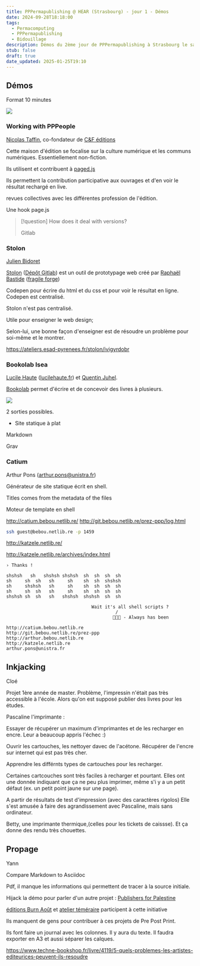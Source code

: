 ```yaml
---
title: PPPermapublishing @ HEAR (Strasbourg) - jour 1 - Démos
date: 2024-09-28T18:18:00
tags:
  - Permacomputing
  - PPPermapublishing
  - Bidouillage
description: Démos du 2ème jour de PPPermapublishing à Strasbourg le samedi 28 octobre 2024.
stub: false
draft: true
date_updated: 2025-01-25T19:10
---
```


## Démos

Format 10 minutes

![](/public/img/pppermapublishing-jour-1-demos.png)

### Working with PPPeople

[Nicolas Taffin](https://www.linkedin.com/in/nicolas-taffin-6b4128bb/), co-fondateur de [C&F éditions](https://cfeditions.com/public/)

Cette maison d'édition se focalise sur la culture numérique et les communs numériques. Essentiellement non-fiction.

Ils utilisent et contribuent à [paged.js](https://pagedjs.org/)

Ils permettent la contribution participative aux ouvrages et d'en voir le résultat rechargé en live.

revues collectives avec les différentes profession de l'édition.

Une hook page.js

> [!question] 
> How does it deal with versions?
> 
> Gitlab


### Stolon

[Julien Bidoret](https://post.lurk.org/@julienbidoret)

[Stolon](https://stolon.raphaelbastide.com/) ([Dépôt Gitlab](https://gitlab.com/raphaelbastide/stolon)) est un outil de prototypage web créé par [Raphaël Bastide](https://raphaelbastide.com/) ([fragile forge](https://raphaelbastide.com/fragile-forge/))

Codepen pour écrire du html et du css et pour voir le résultat en ligne.
Codepen est centralisé.

Stolon n'est pas centralisé.

Utile pour enseigner le web design;

Selon-lui, une bonne façon d'enseigner est de résoudre un problème pour soi-même et le montrer.

https://ateliers.esad-pyrenees.fr/stolon/ivigyrdobr
### Bookolab Isea

[Lucile Haute](https://www.ensadlab.fr/fr/lucile-haute/) ([lucilehaute.fr](lucilehaute.fr)) et [Quentin Juhel](https://juhel-quentin.fr/).

[Bookolab](http://bookolab.coalitioncyborg.org/) permet d'écrire et de concevoir des livres à plusieurs.

![](/public/img/pppermapublishing-jour-1-demo-bookolab.png)

2 sorties possibles.
- Site statique à plat

Markdown


Grav

### Catium

Arthur Pons ([arthur.pons@unistra.fr](mailto:arthur.pons@unistra.fr))

Générateur de site statique écrit en shell.

Titles comes from the metadata of the files

Moteur de template en shell

http://catium.bebou.netlib.re/
http://git.bebou.netlib.re/prez-ppp/log.html

```sh
ssh guest@bebou.netlib.re -p 1459
```

http://katzele.netlib.re/

http://katzele.netlib.re/archives/index.html


```text
› Thanks !

shshsh   sh   shshsh shshsh  sh  sh  sh  sh
sh     sh  sh   sh     sh    sh  sh  shshsh
sh     shshsh   sh     sh    sh  sh  sh  sh
sh     sh  sh   sh     sh    sh  sh  sh  sh
shshsh sh  sh   sh   shshsh  shshsh  sh  sh

                                Wait it's all shell scripts ?
                                         /
                                        🚶🔫🚶 - Always has been

http://catium.bebou.netlib.re
http://git.bebou.netlib.re/prez-ppp
http://arthur.bebou.netlib.re
http://katzele.netlib.re
arthur.pons@unistra.fr

```


## Inkjacking

Cloé


Projet 1ère année de master.
Problème, l'impressin n'était pas très accessible à l'école.
Alors qu'on est supposé publier des livres pour les études.

Pascaline l'imprimante : 

Essayer de récupérer un maximum d'imprimantes et de les recharger en encre.
Leur a beaucoup appris l'échec :)

Ouvrir les cartouches, les nettoyer davec de l'acétone.
Récupérer de l'encre sur internet qui est pas très cher.

Apprendre les différnts types de cartouches pour les recharger.

Certaines cartcouches sont très faciles à recharger et pourtant.
Elles ont une donnée indiquant que ça ne peu plus imprimer, même s'i y a un petit défaut (ex. un petit point jaune sur une page).

A partir de résultats de test d'impression (avec des caractères rigolos)
Elle s'est amusée à faire des agrandissement avec Pascaline, mais sans ordinateur.

Betty, une imprimante thermique,(celles pour les tickets de caissse).
Et ça donne des rendu très chouettes.


## Propage

Yann


Compare Markdown to Asciidoc

Pdf, il manque les informations qui permettent de tracer à la source initiale.

Hijack la démo pour parler d'un autre projet : [Publishers for Palestine](https://publishersforpalestine.org/)

[éditions Burn Août](https://editionsburnaout.fr/) et [atelier téméraire](https://www.a-brest.net/article26003.html) participent à cette initiative

Ils manquent de gens pour contribuer à ces projets de Pre Post Print.

Ils font faire un journal avec les colonnes.
Il y aura du texte.
Il faudra exporter en A3 et aussi séparer les calques.


https://www.techne-bookshop.fr/livre/4119/5-quels-problemes-les-artistes-editeurices-peuvent-ils-resoudre

